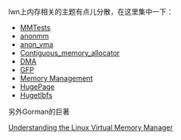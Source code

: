 lwn上内存相关的主题有点儿分散，在这里集中一下：

  * [MMTests][1]
  * [anonmm][2]
  * [anon_vma][3]
  * [Contiguous_memory_allocator][4]
  * [DMA][5]
  * [GFP][6]
  * [Memory Management][7]
  * [HugePage][8]
  * [Hugetlbfs][9]

另外Gorman的巨著

[Understanding the Linux Virtual Memory Manager][10]

[1]: https://lwn.net/Kernel/Index/#Development_tools-MMTests  
[2]: https://lwn.net/Kernel/Index/#anonmm
[3]: https://lwn.net/Kernel/Index/#anon_vma
[4]: https://lwn.net/Kernel/Index/#Contiguous_memory_allocator
[5]: https://lwn.net/Kernel/Index/#Direct_memory_access
[6]: https://lwn.net/Kernel/Index/#gfp_t
[7]: https://lwn.net/Kernel/Index/#Memory_management
[8]: https://lwn.net/Kernel/Index/#Huge_pages
[9]: https://lwn.net/Kernel/Index/#hugetlbfs
[10]: https://www.kernel.org/doc/gorman/html/understand/

